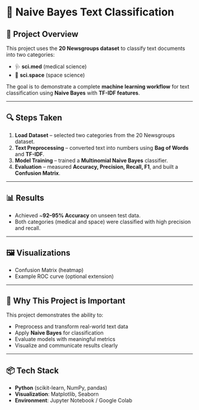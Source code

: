 # 📝 Naive Bayes Text Classification

## 📌 Project Overview
This project uses the **20 Newsgroups dataset** to classify text documents into two categories:  
- 🩺 **sci.med** (medical science)  
- 🚀 **sci.space** (space science)  

The goal is to demonstrate a complete **machine learning workflow** for text classification using **Naive Bayes** with **TF-IDF features**.

---

## 🔍 Steps Taken
1. **Load Dataset** – selected two categories from the 20 Newsgroups dataset.  
2. **Text Preprocessing** – converted text into numbers using **Bag of Words** and **TF-IDF**.  
3. **Model Training** – trained a **Multinomial Naive Bayes** classifier.  
4. **Evaluation** – measured **Accuracy, Precision, Recall, F1**, and built a **Confusion Matrix**.  

---

## 📊 Results
- Achieved ~**92–95% Accuracy** on unseen test data.  
- Both categories (medical and space) were classified with high precision and recall.  

---

## 🖼️ Visualizations
- Confusion Matrix (heatmap)  
- Example ROC curve (optional extension)

---

## 🚀 Why This Project is Important
This project demonstrates the ability to:  
- Preprocess and transform real-world text data  
- Apply **Naive Bayes** for classification  
- Evaluate models with meaningful metrics  
- Visualize and communicate results clearly  

---

## 📦 Tech Stack
- **Python** (scikit-learn, NumPy, pandas)  
- **Visualization**: Matplotlib, Seaborn  
- **Environment**: Jupyter Notebook / Google Colab  
